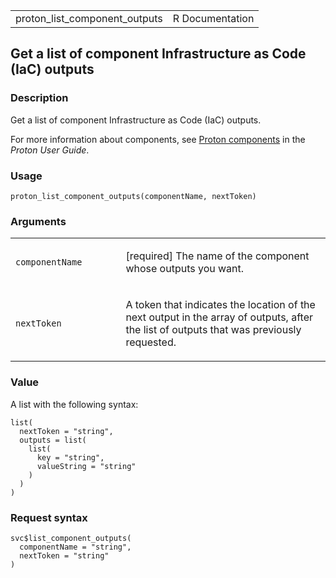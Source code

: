 <table style="width: 100%;">
<tbody>
<tr class="odd">
<td>proton_list_component_outputs</td>
<td style="text-align: right;">R Documentation</td>
</tr>
</tbody>
</table>

## Get a list of component Infrastructure as Code (IaC) outputs

### Description

Get a list of component Infrastructure as Code (IaC) outputs.

For more information about components, see [Proton
components](https://docs.aws.amazon.com/proton/latest/userguide/ag-components.html)
in the *Proton User Guide*.

### Usage

    proton_list_component_outputs(componentName, nextToken)

### Arguments

<table>
<colgroup>
<col style="width: 35%" />
<col style="width: 65%" />
</colgroup>
<tbody>
<tr class="odd">
<td><code
id="proton_list_component_outputs_:_componentName">componentName</code></td>
<td><p>[required] The name of the component whose outputs you
want.</p></td>
</tr>
<tr class="even">
<td><code
id="proton_list_component_outputs_:_nextToken">nextToken</code></td>
<td><p>A token that indicates the location of the next output in the
array of outputs, after the list of outputs that was previously
requested.</p></td>
</tr>
</tbody>
</table>

### Value

A list with the following syntax:

    list(
      nextToken = "string",
      outputs = list(
        list(
          key = "string",
          valueString = "string"
        )
      )
    )

### Request syntax

    svc$list_component_outputs(
      componentName = "string",
      nextToken = "string"
    )
